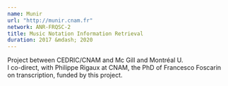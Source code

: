 ```yaml
---
name: Munir 
url: "http://munir.cnam.fr"
network: ANR-FRQSC-2
title: Music Notation Information Retrieval
duration: 2017 &mdash; 2020
---
```


Project between CEDRIC/CNAM and Mc Gill and Montréal U.  
I co-direct, with Philippe Rigaux at CNAM, the PhD of Francesco Foscarin on transcription, funded by this project.
